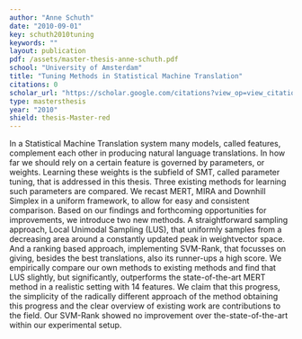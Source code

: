 ```yaml
---
author: "Anne Schuth"
date: "2010-09-01"
key: schuth2010tuning
keywords: ""
layout: publication
pdf: /assets/master-thesis-anne-schuth.pdf
school: "University of Amsterdam"
title: "Tuning Methods in Statistical Machine Translation"
citations: 0
scholar_url: "https://scholar.google.com/citations?view_op=view_citation&hl=en&user=Y3ahb_wAAAAJ&pagesize=100&citation_for_view=Y3ahb_wAAAAJ:Tyk-4Ss8FVUC"
type: mastersthesis
year: "2010"
shield: thesis-Master-red
---
```


In a Statistical Machine Translation system many models, called features, complement each other in producing natural
language translations. In how far we should rely on a certain feature is governed by parameters, or weights. Learning
these weights is the subfield of SMT, called parameter tuning, that is addressed in this thesis. Three existing methods
for learning such parameters are compared. We recast MERT, MIRA and Downhill Simplex in a uniform framework, to allow
for easy and consistent comparison. Based on our findings and forthcoming opportunities for improvements, we introduce
two new methods. A straightforward sampling approach, Local Unimodal Sampling (LUS), that uniformly samples from a
decreasing area around a constantly updated peak in weightvector space. And a ranking based approach, implementing
SVM-Rank, that focusses on giving, besides the best translations, also its runner-ups a high score. We empirically
compare our own methods to existing methods and find that LUS slightly, but significantly, outperforms the
state-of-the-art MERT method in a realistic setting with 14 features. We claim that this progress, the simplicity of the
radically different approach of the method obtaining this progress and the clear overview of existing work are
contributions to the field. Our SVM-Rank showed no improvement over the-state-of-the-art within our experimental setup.
